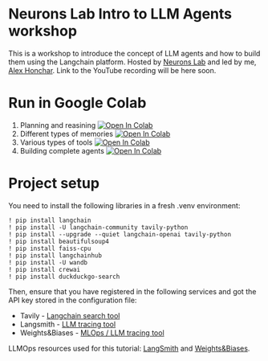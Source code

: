 # Neurons Lab Intro to LLM Agents workshop

This is a workshop to introduce the concept of LLM agents and how to build them using the Langchain platform.
Hosted by [Neurons Lab](https://neurons-lab.com/) and led by me, [Alex Honchar](https://www.alexhonchar.com/).
Link to the YouTube recording will be here soon.

# Run in Google Colab

1. Planning and reasining [![Open In Colab](https://colab.research.google.com/assets/colab-badge.svg)](https://colab.research.google.com/drive/1SplDwEIbVfo9zNt6JOK0gJlV0wCNuz0F?usp=sharing)
2. Different types of memories [![Open In Colab](https://colab.research.google.com/assets/colab-badge.svg)](https://colab.research.google.com/drive/13b_pD27aqcNXYI2M7fBxK1fRIO2pygZJ?usp=sharing)
3. Various types of tools [![Open In Colab](https://colab.research.google.com/assets/colab-badge.svg)](https://colab.research.google.com/drive/1-VpwkmSvzA-zQ_iVK-xjOQf5kA-Lzwg9?usp=sharing)
4. Building complete agents [![Open In Colab](https://colab.research.google.com/assets/colab-badge.svg)]()
# Project setup

You need to install the following libraries in a fresh .venv environment:

```
! pip install langchain
! pip install -U langchain-community tavily-python
! pip install --upgrade --quiet langchain-openai tavily-python
! pip install beautifulsoup4
! pip install faiss-cpu
! pip install langchainhub
! pip install -U wandb
! pip install crewai
! pip install duckduckgo-search
```

Then, ensure that you have registered in the following services and got the API key stored in the configuration file:

- Tavily - [Langchain search tool](https://app.tavily.com/home)
- Langsmith - [LLM tracing tool](https://smith.langchain.com/)
- Weights&Biases - [MLOps / LLM tracing tool](https://wandb.ai/site)

LLMOps resources used for this tutorial: [LangSmith](https://github.com/langchain-ai/langsmith-cookbook/blob/main/hub-examples/retrieval-qa-chain-versioned/prompt-versioning.ipynb) and [Weights&Biases](https://docs.wandb.ai/guides/prompts/quickstart).